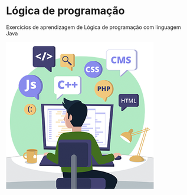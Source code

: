 # Lógica de programação
Exercícios de aprendizagem de Lógica de programação com linguagem Java

![logo aprendizado de lógica de progração](https://github.com/LeeoLima/logica/blob/master/logica_programacao.png)
